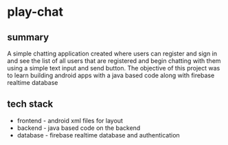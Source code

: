 # play-chat

## summary
A simple chatting application created where users can register and sign in and see the list of all users that are registered and begin chatting with them using a simple text input and send button. The objective of this project was to learn building android apps with a java based code along with firebase realtime database

## tech stack
- frontend - android xml files for layout
- backend - java based code on the backend
- database - firebase realtime database and authentication
